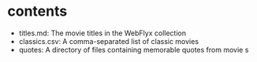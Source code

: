 # contents

- titles.md: The movie titles in the WebFlyx collection
- classics.csv: A comma-separated list of classic movies
- quotes: A directory of files containing memorable quotes from movie
s
